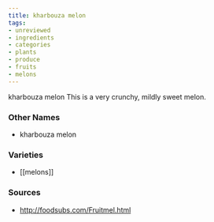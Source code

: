 ```yaml
---
title: kharbouza melon
tags:
- unreviewed
- ingredients
- categories
- plants
- produce
- fruits
- melons
---
```

kharbouza melon This is a very crunchy, mildly sweet melon.

### Other Names

* kharbouza melon

### Varieties

* [[melons]]

### Sources
* http://foodsubs.com/Fruitmel.html
